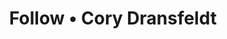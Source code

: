 ---
layout: feed
title: Follow • Cory Dransfeldt
icon: user-plus
description: My activity from around the web.
permalink: /assets/feeds/follow.xsl
---